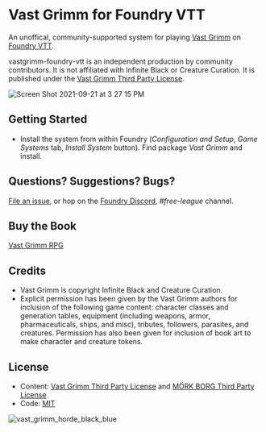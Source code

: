 # Vast Grimm for Foundry VTT

An unoffical, community-supported system for playing [Vast Grimm](https://vastgrimm.com/) on [Foundry VTT](http://foundryvtt.com/).

vastgrimm-foundry-vtt is an independent production by community contributors. It is not affiliated with Infinite Black or Creature Curation. It is published under the [Vast Grimm Third Party License](https://vastgrimm.com/the-horde/).

![Screen Shot 2021-09-21 at 3 27 15 PM](https://user-images.githubusercontent.com/189172/134242815-502262e9-152b-4e16-8c0f-6fa9f942a1ef.png)

## Getting Started
  * Install the system from within Foundry (*Configuration and Setup*, *Game Systems* tab, *Install System* button). Find package *Vast Grimm* and install.

## Questions? Suggestions? Bugs?
[File an issue](https://github.com/fvtt-fria-ligan/vastgrimm-foundry-vtt/issues), or hop on the [Foundry Discord](https://discord.gg/foundryvtt), *#free-league* channel.

## Buy the Book
[Vast Grimm RPG](https://gamefound.com/projects/infiniteblack/vastgrimm#/)

## Credits

  * Vast Grimm is copyright Infinite Black and Creature Curation.
  * Explicit permission has been given by the Vast Grimm authors for inclusion of the following game content:
  character classes and generation tables, equipment (including weapons, armor, pharmaceuticals, ships, and misc), tributes, followers, parasites, and creatures. Permission has also been given for inclusion of book art to make character and creature tokens.

## License
  * Content: [Vast Grimm Third Party License](https://vastgrimm.com/the-horde/) and [MÖRK BORG Third Party License](https://morkborg.com/license/)
  * Code: [MIT](https://en.wikipedia.org/wiki/MIT_License)

![vast_grimm_horde_black_blue](https://user-images.githubusercontent.com/189172/134220575-e7cf1c13-8a88-4ff7-9514-014bb85123b4.png)
